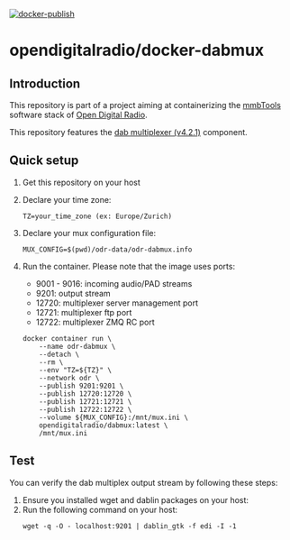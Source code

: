 [![docker-publish](https://github.com/Opendigitalradio/docker-dabmux/actions/workflows/docker-publish.yml/badge.svg)](https://github.com/Opendigitalradio/docker-dabmux/actions/workflows/docker-publish.yml)

# opendigitalradio/docker-dabmux

## Introduction
This repository is part of a project aiming at containerizing the [mmbTools](https://www.opendigitalradio.org/mmbtools) software stack of [Open Digital Radio](https://www.opendigitalradio.org/).

This repository features the [dab multiplexer (v4.2.1)](https://github.com/opendigitalradio/ODR-DabMux) component. 

## Quick setup
1. Get this repository on your host
1. Declare your time zone:
    ```
    TZ=your_time_zone (ex: Europe/Zurich)
    ```
1. Declare your mux configuration file:
    ```
    MUX_CONFIG=$(pwd)/odr-data/odr-dabmux.info
    ```
1. Run the container. Please note that the image uses ports:
    - 9001 - 9016: incoming audio/PAD streams
    - 9201: output stream
    - 12720: multiplexer server management port
    - 12721: multiplexer ftp port
    - 12722: multiplexer ZMQ RC port

    ```
    docker container run \
        --name odr-dabmux \
        --detach \
        --rm \
        --env "TZ=${TZ}" \
        --network odr \
        --publish 9201:9201 \
        --publish 12720:12720 \
        --publish 12721:12721 \
        --publish 12722:12722 \
        --volume ${MUX_CONFIG}:/mnt/mux.ini \
        opendigitalradio/dabmux:latest \
        /mnt/mux.ini
    ```

## Test
You can verify the dab multiplex output stream by following these steps:
1. Ensure you installed wget and dablin packages on your host:
1. Run the following command on your host: 
    ```
    wget -q -O - localhost:9201 | dablin_gtk -f edi -I -1
    ```
